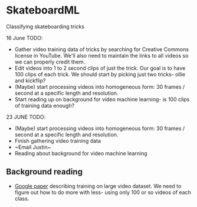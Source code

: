 # SkateboardML
Classifying skateboarding tricks


16 June TODO:

- Gather video training data of tricks by searching for Creative Commons license in YouTube.
    We'll also need to maintain the links to all videos so we can properly credit them.
- Edit videos into 1 to 2 second clips of just the trick.
    Our goal is to have 100 clips of each trick.
    We should start by picking just two tricks- ollie and kickflip?
- (Maybe) start processing videos into homogeneous form: 30 frames / second at a specific length and resolution.
- Start reading up on background for video machine learning- is 100 clips of training data enough?

23 JUNE TODO:
- (Maybe) start processing videos into homogeneous form: 30 frames / second at a specific length and resolution.
- Finish gathering video training data
- ~Email Justin~
- Reading about background for video machine learning 


## Background reading

- [Google paper](https://static.googleusercontent.com/media/research.google.com/en//pubs/archive/42455.pdf) describing training on large video dataset.
    We need to figure out how to do more with less- using only 100 or so videos of each class.
